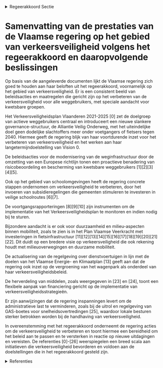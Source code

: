 

<details>
        <summary>Regeerakkoord Sectie </summary>
        <p>1.7 Verkeersveiligheid De afgelopen regeerperiode daalde het aantal verkeersdoden in Vlaanderen sterk. We gaan resoluut op de ingeslagen weg door en houden vast aan Vision 0 tegen 2050 als ultieme doel. Intussen blijven we al het mogelijke doen in functie van een jaarlijkse daling van het aantal verkeersdoden om zo dicht mogelijk te eindigen bij de kortere termijndoelstelling van maximaal 200 verkeersdoden in 2020. We werken daarvoor verder met een Vlaams Verkeersveiligheidsplan op basis van de zgn. 5 E’s (Evaluation, Education, Enforcement, Engineering, Engagement). Inzetten op handhaving blijft dus noodzakelijk. Steden en gemeenten krijgen de mogelijkheid om GAS-boetes voor beperkte snelheidsovertredingen in zone 30 en zone 50 uit te vaardigen en te handhaven met eigen infrastructuur. Zo plukken gemeenten de vruchten van investeringen in verkeersveiligheid zonder dat zware overtreders strafrechtelijke vervolging kunnen ontglippen. Op gewestwegen zet Vlaanderen de installatie van trajectcontroles voort. We werken de gevaarlijke punten in Vlaanderen stelselmatig weg. Daarvoor werken we ten eerste met een dynamische prioriteitenlijst die daaren-boven ook extra rekening houdt met de meest kwetsbare weggebruikers. Met gegevens uit rijveiligheidssystemen en remsystemen in gecon-necteerde wagens krijgen we daarnaast zicht op zogenaamde ‘grijze punten’: locaties waar (nog) niet veel slachtoffers vallen, maar waar de situatie wel structureel onveilig is. Die pakken we preven-tief in plaats van reactief aan. Verkeersveiligheid aan schoolomgevingen is cruciaal. Daarom focust Vlaanderen op het verkeersveilig maken van schoolomgevingen aan drukke gewestwegen. Meteen trachten we ook de lokale besturen aan te moedigen om hetzelfde te doen voor wat betreft schoolomgevingen gelegen aan lokale wegen. Met GPS-operatoren en andere partners werken we een protocol uit waardoor locaties met veel kwetsbare weggebruikers, zoals scholen of sport-clubs, maximaal worden vermeden in de route-suggesties. Tot slot zorgen de lokale besturen voor input inzake onveilige punten en hun aanpak via het GIP. We investeren verder in onderzoek naar verkeers-ongevallen en -veiligheid. We maken ook werk van verkeersveiligheidsaudits op het onderliggende wegennet. We geven de investeringen in verkeers-veiligheid een extra impuls met de inkomsten uit verkeersboetes. We dringen bij de federale overheid aan op een snelle en correcte doorstor-ting van de bedragen waar Vlaanderen conform de zesde staatshervorming recht op heeft. De vernieuwde rijopleiding wordt verder uitgerold en geëvalueerd. We finaliseren ook een kader “level playing field” voor alle rijscholen. </p>
        </details> 

# Samenvatting van de prestaties van de Vlaamse regering op het gebied van verkeersveiligheid volgens het regeerakkoord en daaropvolgende beslissingen

Op basis van de aangeleverde documenten lijkt de Vlaamse regering zich goed te houden aan haar beloften uit het regeerakkoord, voornamelijk op het gebied van verkeersveiligheid. Er is een consistent beeld van beleidsacties en maatregelen die gericht zijn op het verbeteren van de verkeersveiligheid voor alle weggebruikers, met speciale aandacht voor kwetsbare groepen.

Het Verkeersveiligheidsplan Vlaanderen 2021-2025 \[0\] zet de doelgroep van actieve weggebruikers centraal en introduceert een nieuwe slankere governance-structuur, de Alliantie Veilig Onderweg, met het uiteindelijke doel geen dodelijke slachtoffers meer onder voetgangers of fietsers tegen 2040. Hiermee geeft de regering blijk van haar voortdurende inzet voor het verbeteren van verkeersveiligheid en het werken aan haar langetermijndoelstelling van Vision 0.

De beleidsacties voor de modernisering van de weginfrastructuur door de omzetting van een Europese richtlijn tonen een proactieve benadering van risicobeoordeling en bescherming van kwetsbare weggebruikers \[1\]\[2\]\[3\]\[4\]\[5\]. 

Ook op het gebied van schoolomgevingen heeft de regering concrete stappen ondernomen om verkeersveiligheid te verbeteren, door het invoeren van subsidieregelingen die gemeenten stimuleren te investeren in veilige schoolroutes \[6\]\[7\].

De voortgangsrapporteringen \[8\]\[9\]\[10\] zijn instrumenten om de implementatie van het Verkeersveiligheidsplan te monitoren en indien nodig bij te sturen.

Bijzondere aandacht is er ook voor duurzaamheid en milieu-aspecten binnen mobiliteit, zoals te zien is in het Plan Vlaamse Veerkracht met investeringen in fietsinfrastructuur \[11\]\[12\]\[13\]\[14\]\[15\]\[16\]\[17\]\[18\]\[19\]\[20\]\[21\]\[22\]. Dit duidt op een bredere visie op verkeersveiligheid die ook rekening houdt met milieuoverwegingen en duurzame mobiliteit.

De actualisering van de regelgeving over dienstvoertuigen in lijn met de doelen van het Vlaamse Energie- en Klimaatplan \[13\] geeft aan dat de regering ook inzet op de vergroening van het wagenpark als onderdeel van haar verkeersveiligheidsbeleid.

De herverdeling van middelen, zoals weergegeven in \[23\] en \[24\], toont een flexibele aanpak van financiering gericht op de implementatie van verkeersveiligheidsstrategieën.

Er zijn aanwijzingen dat de regering inspanningen levert om de administratieve last te verminderen, zoals bij de uitrol en regelgeving van GAS-boetes voor snelheidsovertredingen \[25\], waardoor lokale besturen sterker betrokken worden bij de handhaving van verkeersveiligheid.

In overeenstemming met het regeerakkoord onderneemt de regering acties om de verkeersveiligheid te verbeteren en toont hiermee een bereidheid om het beleid aan te passen en te versterken in reactie op nieuwe uitdagingen en vereisten. De referenties \[0\]-\[26\] weerspiegelen een breed scala aan initiatieven die verkeersveiligheid bevorderen en voldoen aan de doelstellingen die in het regeerakkoord gesteld zijn.

<details>
        <summary> Referenties</summary>
        **[\[0\]](https://beslissingenvlaamseregering.vlaanderen.be/?search=Verkeersveiligheidsplan%20Vlaanderen%202021-2025&dateOption=select&startDate=2021-07-09T08%3A00%3A00Z&endDate=2021-07-09T08%3A00%3A00Z)** : **(2021-07-09)** Verkeersveiligheidsplan Vlaanderen 2021-2025 

**[\[1\]](https://beslissingenvlaamseregering.vlaanderen.be/?search=Verkeersveiligheid%20van%20weginfrastructuur%3A%20uitbreiding%20toepassingsgebied&dateOption=select&startDate=2021-10-29T09%3A15%3A00Z&endDate=2021-10-29T09%3A15%3A00Z)** : **(2021-10-29)** Verkeersveiligheid van weginfrastructuur: uitbreiding toepassingsgebied 

**[\[2\]](https://beslissingenvlaamseregering.vlaanderen.be/?search=Decreet%20Verkeersveiligheid%20van%20weginfrastructuur%3A%20uitbreiding%20toepassingsgebied&dateOption=select&startDate=2021-12-17T09%3A00%3A00Z&endDate=2021-12-17T09%3A00%3A00Z)** : **(2021-12-17)** Decreet Verkeersveiligheid van weginfrastructuur: uitbreiding toepassingsgebied 

**[\[3\]](https://beslissingenvlaamseregering.vlaanderen.be/?search=Verkeersveiligheid%20weginfrastructuur%3A%20wijzigingsdecreet&dateOption=select&startDate=2021-04-02T08%3A00%3A00Z&endDate=2021-04-02T08%3A00%3A00Z)** : **(2021-04-02)** Verkeersveiligheid weginfrastructuur: wijzigingsdecreet 

**[\[4\]](https://beslissingenvlaamseregering.vlaanderen.be/?search=Verkeersveiligheid%20weginfrastructuur%3A%20wijzigingsdecreet&dateOption=select&startDate=2021-06-25T08%3A00%3A00Z&endDate=2021-06-25T08%3A00%3A00Z)** : **(2021-06-25)** Verkeersveiligheid weginfrastructuur: wijzigingsdecreet 

**[\[5\]](https://beslissingenvlaamseregering.vlaanderen.be/?search=Verkeersveiligheid%20weginfrastructuur%3A%20wijzigingsdecreet&dateOption=select&startDate=2021-10-22T08%3A00%3A00Z&endDate=2021-10-22T08%3A00%3A00Z)** : **(2021-10-22)** Verkeersveiligheid weginfrastructuur: wijzigingsdecreet 

**[\[6\]](https://beslissingenvlaamseregering.vlaanderen.be/?search=Plan%20Vlaamse%20Veerkracht%3A%20regeling%20subsidies%20aan%20gemeenten%20in%20het%20kader%20van%20veilige%20schoolroutes%20op%20gemeentewegen&dateOption=select&startDate=2021-03-19T09%3A00%3A00Z&endDate=2021-03-19T09%3A00%3A00Z)** : **(2021-03-19)** Plan Vlaamse Veerkracht: regeling subsidies aan gemeenten in het kader van veilige schoolroutes op gemeentewegen 

**[\[7\]](https://beslissingenvlaamseregering.vlaanderen.be/?search=Plan%20Vlaamse%20Veerkracht%3A%20Subsidi%C3%ABring%20veilige%20schoolroutes&dateOption=select&startDate=2021-01-29T09%3A00%3A00Z&endDate=2021-01-29T09%3A00%3A00Z)** : **(2021-01-29)** Plan Vlaamse Veerkracht: Subsidiëring veilige schoolroutes 

**[\[8\]](https://beslissingenvlaamseregering.vlaanderen.be/?search=Voortgangsrapportering%20Verkeersveiligheidsplan%20Vlaanderen%202021-2025&dateOption=select&startDate=2022-11-10T07%3A00%3A00Z&endDate=2022-11-10T07%3A00%3A00Z)** : **(2022-11-10)** Voortgangsrapportering Verkeersveiligheidsplan Vlaanderen 2021-2025 

**[\[9\]](https://beslissingenvlaamseregering.vlaanderen.be/?search=Semestri%C3%ABle%20voortgangsrapportering%20Verkeersveiligheidsplan%20Vlaanderen%202021-2025&dateOption=select&startDate=2023-03-17T09%3A00%3A00Z&endDate=2023-03-17T09%3A00%3A00Z)** : **(2023-03-17)** Semestriële voortgangsrapportering Verkeersveiligheidsplan Vlaanderen 2021-2025 

**[\[10\]](https://beslissingenvlaamseregering.vlaanderen.be/?search=Voortgangsrapportering%20september%202023%20en%20Werkprogramma%202024%20bij%20het%20Verkeersveiligheidsplan%20Vlaanderen%202021-2025&dateOption=select&startDate=2023-12-22T09%3A00%3A00Z&endDate=2023-12-22T09%3A00%3A00Z)** : **(2023-12-22)** Voortgangsrapportering september 2023 en Werkprogramma 2024 bij het Verkeersveiligheidsplan Vlaanderen 2021-2025 

**[\[11\]](https://beslissingenvlaamseregering.vlaanderen.be/?search=Plan%20Vlaamse%20Veerkracht%3A%20inzetten%20middelen%20beleidsdomein%20MOW&dateOption=select&startDate=2021-03-05T09%3A00%3A00Z&endDate=2021-03-05T09%3A00%3A00Z)** : **(2021-03-05)** Plan Vlaamse Veerkracht: inzetten middelen beleidsdomein MOW 

**[\[12\]](https://beslissingenvlaamseregering.vlaanderen.be/?search=Plan%20Vlaamse%20Veerkracht%3A%20projectsubsidie%20Vlaamse%20provincies%20voor%20investeringen%20in%20fietssnelwegen&dateOption=select&startDate=2022-07-15T08%3A00%3A00Z&endDate=2022-07-15T08%3A00%3A00Z)** : **(2022-07-15)** Plan Vlaamse Veerkracht: projectsubsidie Vlaamse provincies voor investeringen in fietssnelwegen 

**[\[13\]](https://beslissingenvlaamseregering.vlaanderen.be/?search=Dienstvoertuigen%20en%20actieplan%20mobiliteit%20Vlaamse%20overheid%3A%20actualisering%20en%20versnellen%20vergroening&dateOption=select&startDate=2021-07-16T06%3A00%3A00Z&endDate=2021-07-16T06%3A00%3A00Z)** : **(2021-07-16)** Dienstvoertuigen en actieplan mobiliteit Vlaamse overheid: actualisering en versnellen vergroening 

**[\[14\]](https://beslissingenvlaamseregering.vlaanderen.be/?search=Plan%20Vlaamse%20Veerkracht%3A%20Cybersecurity%20en%20uitrol%20centraal%20systeem%20van%20veiligheidsbouwstenen%20en%20het%20beheer%20van%20veiligheidsevenementen%20en%20%E2%80%93informatie%20%28SIEM%29&dateOption=select&startDate=2021-06-25T08%3A00%3A00Z&endDate=2021-06-25T08%3A00%3A00Z)** : **(2021-06-25)** Plan Vlaamse Veerkracht: Cybersecurity en uitrol centraal systeem van veiligheidsbouwstenen en het beheer van veiligheidsevenementen en –informatie (SIEM) 

**[\[15\]](https://beslissingenvlaamseregering.vlaanderen.be/?search=Plan%20Vlaamse%20Veerkracht%3A%20Data%20Integratiediensten%20voor%20Slimme%20Mobiliteit&dateOption=select&startDate=2021-12-03T09%3A00%3A00Z&endDate=2021-12-03T09%3A00%3A00Z)** : **(2021-12-03)** Plan Vlaamse Veerkracht: Data Integratiediensten voor Slimme Mobiliteit 

**[\[16\]](https://beslissingenvlaamseregering.vlaanderen.be/?search=Plan%20Vlaamse%20Veerkracht%3A%20projectsubsidie%20fietsinfrastructuur%20Vlaamse%20gemeenten&dateOption=select&startDate=2021-02-26T09%3A00%3A00Z&endDate=2021-02-26T09%3A00%3A00Z)** : **(2021-02-26)** Plan Vlaamse Veerkracht: projectsubsidie fietsinfrastructuur Vlaamse gemeenten 

**[\[17\]](https://beslissingenvlaamseregering.vlaanderen.be/?search=Wijziging%20wegcode%20rond%20ladingzekering%20en%20plaatsingsvoorwaarde%20voor%20driekleurige%20verkeerslichten&dateOption=select&startDate=2021-01-15T09%3A00%3A00Z&endDate=2021-01-15T09%3A00%3A00Z)** : **(2021-01-15)** Wijziging wegcode rond ladingzekering en plaatsingsvoorwaarde voor driekleurige verkeerslichten 

**[\[18\]](https://beslissingenvlaamseregering.vlaanderen.be/?search=Plan%20Vlaamse%20Veerkracht%3A%20projectsubsidie%20aan%20Vlaamse%20gemeenten%20voor%20fietsinfrastructuur&dateOption=select&startDate=2022-07-08T08%3A00%3A00Z&endDate=2022-07-08T08%3A00%3A00Z)** : **(2022-07-08)** Plan Vlaamse Veerkracht: projectsubsidie aan Vlaamse gemeenten voor fietsinfrastructuur 

**[\[19\]](https://beslissingenvlaamseregering.vlaanderen.be/?search=Plan%20Vlaamse%20Veerkracht%3A%20dossier%20157&dateOption=select&startDate=2021-05-21T08%3A00%3A00Z&endDate=2021-05-21T08%3A00%3A00Z)** : **(2021-05-21)** Plan Vlaamse Veerkracht: dossier 157 

**[\[20\]](https://beslissingenvlaamseregering.vlaanderen.be/?search=Plan%20Vlaamse%20Veerkracht%3A%20dossiernummer%20160&dateOption=select&startDate=2021-12-10T09%3A00%3A00Z&endDate=2021-12-10T09%3A00%3A00Z)** : **(2021-12-10)** Plan Vlaamse Veerkracht: dossiernummer 160 

**[\[21\]](https://beslissingenvlaamseregering.vlaanderen.be/?search=Plan%20Vlaamse%20Veerkracht%3A%20inhaalbeweging%20vernieuwing%20bedrijventerreinen&dateOption=select&startDate=2021-12-17T09%3A00%3A00Z&endDate=2021-12-17T09%3A00%3A00Z)** : **(2021-12-17)** Plan Vlaamse Veerkracht: inhaalbeweging vernieuwing bedrijventerreinen 

**[\[22\]](https://beslissingenvlaamseregering.vlaanderen.be/?search=Standpuntbepaling%20Wegverkeer%3A%20bevel%20tot%20betalen&dateOption=select&startDate=2021-07-02T08%3A00%3A00Z&endDate=2021-07-02T08%3A00%3A00Z)** : **(2021-07-02)** Standpuntbepaling Wegverkeer: bevel tot betalen 

**[\[23\]](https://beslissingenvlaamseregering.vlaanderen.be/?search=Herverdelingsbesluit%20flankerend%20beleid%20in%20het%20kader%20van%20de%20kilometerheffing&dateOption=select&startDate=2021-07-09T08%3A00%3A00Z&endDate=2021-07-09T08%3A00%3A00Z)** : **(2021-07-09)** Herverdelingsbesluit flankerend beleid in het kader van de kilometerheffing 

**[\[24\]](https://beslissingenvlaamseregering.vlaanderen.be/?search=Herverdeling%20middelen%20luchtkwaliteitsfonds&dateOption=select&startDate=2023-09-29T08%3A00%3A00Z&endDate=2023-09-29T08%3A00%3A00Z)** : **(2023-09-29)** Herverdeling middelen luchtkwaliteitsfonds 

**[\[25\]](https://beslissingenvlaamseregering.vlaanderen.be/?search=GAS-boetes%20voor%20beperkte%20snelheidsovertredingen&dateOption=select&startDate=2023-07-14T08%3A00%3A00Z&endDate=2023-07-14T08%3A00%3A00Z)** : **(2023-07-14)** GAS-boetes voor beperkte snelheidsovertredingen 

**[\[26\]](https://beslissingenvlaamseregering.vlaanderen.be/?search=Startbeslissing%20complex%20project%20%E2%80%98optimalisatie%20van%20de%20verbinding%20Ieper-Veurne%20tussen%20Vleteren%20en%20Noorderring%20%28N38%29%E2%80%99&dateOption=select&startDate=2023-07-14T08%3A00%3A00Z&endDate=2023-07-14T08%3A00%3A00Z)** : **(2023-07-14)** Startbeslissing complex project ‘optimalisatie van de verbinding Ieper-Veurne tussen Vleteren en Noorderring (N38)’ 
        </details> 

